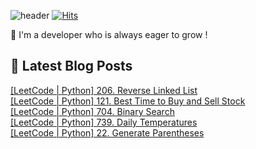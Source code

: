 

![header](https://capsule-render.vercel.app/api?type=venom&height=300&color=gradient&text=Hello%20!&textBg=false&fontSize=70&animation=blink&section=header&reversal=false)
[![Hits](https://hits.seeyoufarm.com/api/count/incr/badge.svg?url=https%3A%2F%2Fgithub.com%2Fyesolz%2Fhit-counter&count_bg=%23C6CCFF&title_bg=%23C8C8C8&icon=&icon_color=%23E7E7E7&title=welcome&edge_flat=false)](https://hits.seeyoufarm.com)

🚀 I'm a developer who is always eager to grow !

## 💌 Latest Blog Posts

<a href=https://yesolz.tistory.com/entry/LeetCode-Python-206-Reverse-Linked-List>[LeetCode | Python] 206. Reverse Linked List</a></br><a href=https://yesolz.tistory.com/entry/LeetCode-Python-121-Best-Time-to-Buy-and-Sell-Stock>[LeetCode | Python] 121. Best Time to Buy and Sell Stock</a></br><a href=https://yesolz.tistory.com/entry/LeetCode-Python-704-Binary-Search>[LeetCode | Python] 704. Binary Search</a></br><a href=https://yesolz.tistory.com/entry/LeetCode-Python-739-Daily-Temperatures>[LeetCode | Python] 739. Daily Temperatures</a></br><a href=https://yesolz.tistory.com/entry/LeetCode-Python-22-Generate-Parentheses>[LeetCode | Python] 22. Generate Parentheses</a></br>